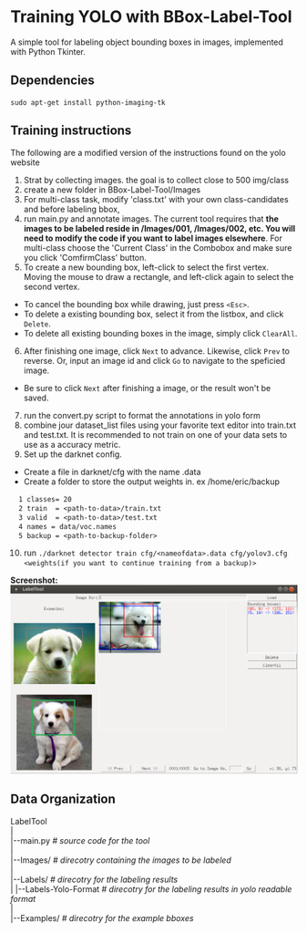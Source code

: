 Training YOLO with BBox-Label-Tool
==================================

A simple tool for labeling object bounding boxes in images, implemented with Python Tkinter.

## Dependencies

```
sudo apt-get install python-imaging-tk
```

## Training instructions

The following are a modified version of the instructions found on the yolo website

1. Strat by collecting images. the goal is to collect close to 500 img/class 
2. create a new folder in BBox-Label-Tool/Images  
3. For multi-class task, modify 'class.txt' with your own class-candidates and before labeling bbox, 
4. run main.py and annotate images. The current tool requires that **the images to be labeled reside in /Images/001, /Images/002, etc. You will need to modify the code if you want to label images elsewhere**. For multi-class choose the 'Current Class' in the Combobox and make sure you click 'ComfirmClass' button. 
5. To create a new bounding box, left-click to select the first vertex. Moving the mouse to draw a rectangle, and left-click again to select the second vertex.
  - To cancel the bounding box while drawing, just press `<Esc>`.
  - To delete a existing bounding box, select it from the listbox, and click `Delete`.
  - To delete all existing bounding boxes in the image, simply click `ClearAll`.
6. After finishing one image, click `Next` to advance. Likewise, click `Prev` to reverse. Or, input an image id and click `Go` to navigate to the speficied image.
  - Be sure to click `Next` after finishing a image, or the result won't be saved. 
7. run the convert.py script to format the annotations in yolo form 
8. combine jour dataset_list files using your favorite text editor into train.txt and test.txt. It is recommended to not train on one of your data sets to use as a accuracy metric. 
9. Set up the darknet config. 

- Create a file in darknet/cfg with the name <nameofdata>.data 
- Create a folder to store the output weights in. ex /home/eric/backup     
```
  1 classes= 20
  2 train  = <path-to-data>/train.txt
  3 valid  = <path-to-data>/test.txt
  4 names = data/voc.names
  5 backup = <path-to-backup-folder>
```
10. run `./darknet detector train cfg/<nameofdata>.data cfg/yolov3.cfg <weights(if you want to continue training from a backup)>`


**Screenshot:**
![Label Tool](./screenshot.png)

Data Organization
-----------------
LabelTool  
|  
|--main.py   *# source code for the tool*  
|  
|--Images/   *# direcotry containing the images to be labeled*  
|  
|--Labels/   *# direcotry for the labeling results*  
|
|--Labels-Yolo-Format *# direcotry for the labeling results in yolo readable format*   
|  
|--Examples/  *# direcotry for the example bboxes*  

